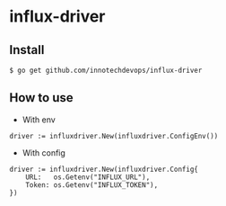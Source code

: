 # influx-driver

## Install

```
$ go get github.com/innotechdevops/influx-driver
```

## How to use

- With env

```golang
driver := influxdriver.New(influxdriver.ConfigEnv())
```

- With config

```golang
driver := influxdriver.New(influxdriver.Config{
    URL:   os.Getenv("INFLUX_URL"),
    Token: os.Getenv("INFLUX_TOKEN"),
})
```
